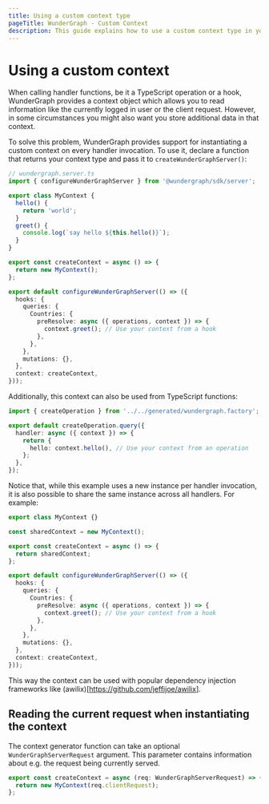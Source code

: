 ```yaml
---
title: Using a custom context type
pageTitle: WunderGraph - Custom Context
description: This guide explains how to use a custom context type in your handlers
---
```


# Using a custom context

When calling handler functions, be it a TypeScript operation or a hook, WunderGraph provides a context
object which allows you to read information like the currently logged in user or the client request. However,
in some circumstances you might also want you store additional data in that context.

To solve this problem, WunderGraph provides support for instantiating a custom context on every handler invocation.
To use it, declare a function that returns your context type and pass it to `createWunderGraphServer()`:

```typescript
// wundergraph.server.ts
import { configureWunderGraphServer } from '@wundergraph/sdk/server';

export class MyContext {
  hello() {
    return 'world';
  }
  greet() {
    console.log(`say hello ${this.hello()}`);
  }
}

export const createContext = async () => {
  return new MyContext();
};

export default configureWunderGraphServer(() => ({
  hooks: {
    queries: {
      Countries: {
        preResolve: async ({ operations, context }) => {
          context.greet(); // Use your context from a hook
        },
      },
    },
    mutations: {},
  },
  context: createContext,
}));
```

Additionally, this context can also be used from TypeScript functions:

```typescript
import { createOperation } from '../../generated/wundergraph.factory';

export default createOperation.query({
  handler: async ({ context }) => {
    return {
      hello: context.hello(), // Use your context from an operation
    };
  },
});
```

Notice that, while this example uses a new instance per handler invocation, it is also possible to share the same
instance across all handlers. For example:

```typescript
export class MyContext {}

const sharedContext = new MyContext();

export const createContext = async () => {
  return sharedContext;
};

export default configureWunderGraphServer(() => ({
  hooks: {
    queries: {
      Countries: {
        preResolve: async ({ operations, context }) => {
          context.greet(); // Use your context from a hook
        },
      },
    },
    mutations: {},
  },
  context: createContext,
}));
```

This way the context can be used with popular dependency injection frameworks like (awilix)[https://github.com/jeffijoe/awilix].

## Reading the current request when instantiating the context

The context generator function can take an optional `WunderGraphServerRequest` argument. This parameter contains information
about e.g. the request being currently served.

```typescript
export const createContext = async (req: WunderGraphServerRequest) => {
  return new MyContext(req.clientRequest);
};
```
